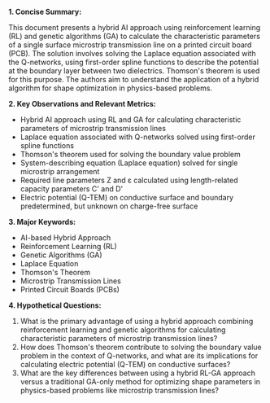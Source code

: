 **1. Concise Summary:**

This document presents a hybrid AI approach using reinforcement learning (RL) and genetic algorithms (GA) to calculate the characteristic parameters of a single surface microstrip transmission line on a printed circuit board (PCB). The solution involves solving the Laplace equation associated with the Q-networks, using first-order spline functions to describe the potential at the boundary layer between two dielectrics. Thomson's theorem is used for this purpose. The authors aim to understand the application of a hybrid algorithm for shape optimization in physics-based problems.

**2. Key Observations and Relevant Metrics:**

* Hybrid AI approach using RL and GA for calculating characteristic parameters of microstrip transmission lines
* Laplace equation associated with Q-networks solved using first-order spline functions
* Thomson's theorem used for solving the boundary value problem
* System-describing equation (Laplace equation) solved for single microstrip arrangement
* Required line parameters Z and ε calculated using length-related capacity parameters C' and D'
* Electric potential (Q-TEM) on conductive surface and boundary predetermined, but unknown on charge-free surface

**3. Major Keywords:**

* AI-based Hybrid Approach
* Reinforcement Learning (RL)
* Genetic Algorithms (GA)
* Laplace Equation
* Thomson's Theorem
* Microstrip Transmission Lines
* Printed Circuit Boards (PCBs)

**4. Hypothetical Questions:**

1. What is the primary advantage of using a hybrid approach combining reinforcement learning and genetic algorithms for calculating characteristic parameters of microstrip transmission lines?
2. How does Thomson's theorem contribute to solving the boundary value problem in the context of Q-networks, and what are its implications for calculating electric potential (Q-TEM) on conductive surfaces?
3. What are the key differences between using a hybrid RL-GA approach versus a traditional GA-only method for optimizing shape parameters in physics-based problems like microstrip transmission lines?